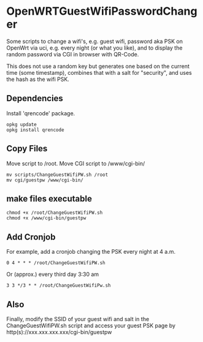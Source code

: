 # OpenWRTGuestWifiPasswordChanger

Some scripts to change a wifi's, e.g. guest wifi, password aka PSK on OpenWrt via uci, e.g. every night (or what you like), and to display the random password via CGI in browser with QR-Code.

This does not use a random key but generates one based on the current time (some timestamp), combines that with a salt for "security", and uses the hash as the wifi PSK.

## Dependencies

Install 'qrencode' package.
```
opkg update
opkg install qrencode
```

## Copy Files

Move script to /root. Move CGI script to /www/cgi-bin/

```
mv scripts/ChangeGuestWifiPW.sh /root
mv cgi/guestpw /www/cgi-bin/
```

## make files executable

```
chmod +x /root/ChangeGuestWifiPW.sh
chmod +x /www/cgi-bin/guestpw
```

## Add Cronjob

For example, add a cronjob changing the PSK every night at 4 a.m.

```
0 4 * * * /root/ChangeGuestWifiPW.sh
```

Or (approx.) every third day 3:30 am

```
3 3 */3 * * /root/ChangeGuestWifiPw.sh
```

## Also

Finally, modify the SSID of your guest wifi and salt in the ChangeGuestWifiPW.sh script and access your guest PSK page by http(s)://xxx.xxx.xxx.xxx/cgi-bin/guestpw
